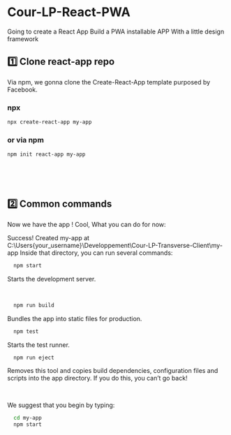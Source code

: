 # Cour-LP-React-PWA

Going to create a React App
Build a PWA installable APP
With a little design framework 

## 1️⃣ Clone react-app repo

Via npm, we gonna clone the Create-React-App template purposed by Facebook. 

### npx

```sh
npx create-react-app my-app
```

### or via npm

```sh
npm init react-app my-app
```

<p>&nbsp</p>
<p>&nbsp</p>

## 2️⃣ Common commands

Now we have the app ! Cool, 
What you can do for now: 

Success! Created my-app at C:\Users\{your_username}\Developpement\Cour-LP-Transverse-Client\my-app
Inside that directory, you can run several commands:

```sh
  npm start
``` 
Starts the development server.

<p>&nbsp</p>
    
   
```sh
  npm run build
```
Bundles the app into static files for production.

```sh
  npm test
```
Starts the test runner.

```sh
  npm run eject
```
Removes this tool and copies build dependencies, configuration files
and scripts into the app directory. If you do this, you can’t go back!

<p>&nbsp</p>

We suggest that you begin by typing:

```sh
  cd my-app
  npm start
```

